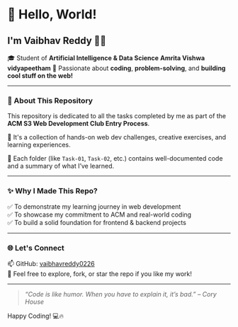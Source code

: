 # 👋 Hello, World!

## I'm **Vaibhav Reddy** 👨‍💻  
🎓 Student of **Artificial Intelligence & Data Science** **Amrita Vishwa vidyapeetham** 
🧠 Passionate about **coding**, **problem-solving**, and **building cool stuff on the web!**

---

### 🚀 About This Repository

This repository is dedicated to all the tasks completed by me as part of the **ACM S3 Web Development Club Entry Process**.

🔧 It's a collection of hands-on web dev challenges, creative exercises, and learning experiences.

📁 Each folder (like `Task-01`, `Task-02`, etc.) contains well-documented code and a summary of what I’ve learned.

---

### ✨ Why I Made This Repo?

✅ To demonstrate my learning journey in web development  
✅ To showcase my commitment to ACM and real-world coding  
✅ To build a solid foundation for frontend & backend projects

---

### 🌐 Let's Connect

📫 GitHub: [vaibhavreddy0226](https://github.com/dashboard/)  
💬 Feel free to explore, fork, or star the repo if you like my work!

---

> _“Code is like humor. When you have to explain it, it’s bad.” – Cory House_

Happy Coding! 💻🔥
